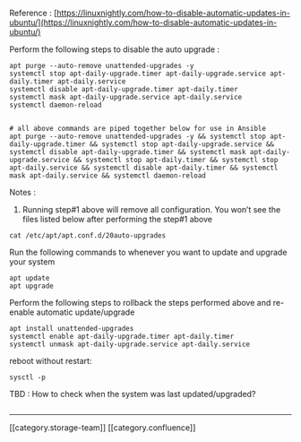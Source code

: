 Reference : [https://linuxnightly.com/how-to-disable-automatic-updates-in-ubuntu/](https://linuxnightly.com/how-to-disable-automatic-updates-in-ubuntu/)



Perform the following steps to disable the auto upgrade :
```
apt purge --auto-remove unattended-upgrades -y
systemctl stop apt-daily-upgrade.timer apt-daily-upgrade.service apt-daily.timer apt-daily.service
systemctl disable apt-daily-upgrade.timer apt-daily.timer
systemctl mask apt-daily-upgrade.service apt-daily.service
systemctl daemon-reload


# all above commands are piped together below for use in Ansible
apt purge --auto-remove unattended-upgrades -y && systemctl stop apt-daily-upgrade.timer && systemctl stop apt-daily-upgrade.service && systemctl disable apt-daily-upgrade.timer && systemctl mask apt-daily-upgrade.service && systemctl stop apt-daily.timer && systemctl stop apt-daily.service && systemctl disable apt-daily.timer && systemctl mask apt-daily.service && systemctl daemon-reload

```


Notes :
1. Running step#1 above will remove all configuration. You won’t see the files listed below after performing the step#1 above


```
cat /etc/apt/apt.conf.d/20auto-upgrades
```




Run the following commands to whenever you want to update and upgrade your system
```
apt update
apt upgrade
```


Perform the following steps to rollback the steps performed above and re-enable automatic update/upgrade
```
apt install unattended-upgrades
systemctl enable apt-daily-upgrade.timer apt-daily.timer
systemctl unmask apt-daily-upgrade.service apt-daily.service
```
reboot without restart: 


```
sysctl -p
```


TBD : How to check when the system was last updated/upgraded?
```

```


*****

[[category.storage-team]] 
[[category.confluence]] 
